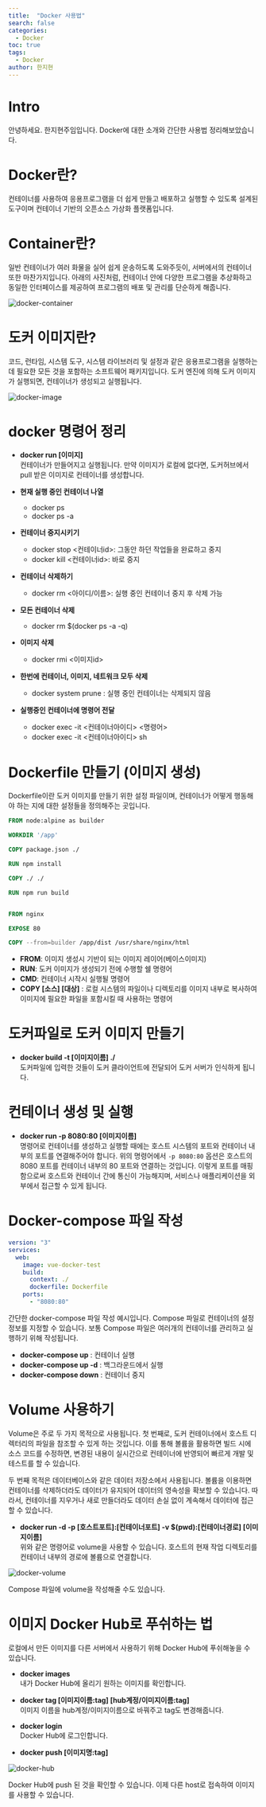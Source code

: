 ```yaml
---
title:  "Docker 사용법"
search: false
categories: 
  - Docker
toc: true  
tags:
  - Docker
author: 한지현
---
```


# Intro
안녕하세요. 한지현주임입니다. Docker에 대한 소개와 간단한 사용법 정리해보았습니다.

# Docker란?
컨테이너를 사용하여 응용프로그램을 더 쉽게 만들고 배포하고 실행할 수 있도록 설계된 도구이며 컨테이너 기반의 오픈소스 가상화 플랫폼입니다.

# Container란?
일반 컨테이너가 여러 화물을 실어 쉽게 운송하도록 도와주듯이, 서버에서의 컨테이너 또한 마찬가지입니다. 아래의 사진처럼, 컨테이너 안에 다양한 프로그램을 추상화하고 동일한 인터페이스를 제공하여 프로그램의 배포 및 관리를 단순하게 해줍니다.

![docker-container](https://raw.githubusercontent.com/Jihyun-han94/openobjectnet.github.io/feature/docker/assets/images/docker/docker-container.png?raw=true)

# 도커 이미지란?
코드, 런타임, 시스템 도구, 시스템 라이브러리 및 설정과 같은 응용프로그램을 실행하는 데 필요한 모든 것을 포함하는 소프트웨어 패키지입니다. 도커 엔진에 의해 도커 이미지가 실행되면, 컨테이너가 생성되고 실행됩니다.

![docker-image](https://raw.githubusercontent.com/Jihyun-han94/openobjectnet.github.io/feature/docker/assets/images/docker/docekr-image.png?raw=true)

# docker 명령어 정리
- **docker run [이미지]**  
  컨테이너가 만들어지고 실행됩니다. 만약 이미지가 로컬에 없다면, 도커허브에서 pull 받은 이미지로 컨테이너를 생성합니다.

- **현재 실행 중인 컨테이너 나열**  
  - docker ps
  - docker ps -a

- **컨테이너 중지시키기**  
  - docker stop <컨테이너id>: 그동안 하던 작업들을 완료하고 중지
  - docker kill <컨테이너id>: 바로 중지

- **컨테이너 삭제하기**  
  - docker rm <아이디/이름>: 실행 중인 컨테이너 중지 후 삭제 가능

- **모든 컨테이너 삭제**  
  - docker rm $(docker ps -a -q)

- **이미지 삭제**  
  - docker rmi <이미지id>

- **한번에 컨테이너, 이미지, 네트워크 모두 삭제**  
  - docker system prune : 실행 중인 컨테이너는 삭제되지 않음

- **실행중인 컨테이너에 명령어 전달**  
  -  docker exec -it <컨테이너아이디> <명령어>
  -  docker exec -it <컨테이너아이디> sh

# Dockerfile 만들기 (이미지 생성)
Dockerfile이란 도커 이미지를 만들기 위한 설정 파일이며, 컨테이너가 어떻게 행동해야 하는 지에 대한 설정들을 정의해주는 곳입니다.

```Dockerfile
FROM node:alpine as builder

WORKDIR '/app'

COPY package.json ./

RUN npm install

COPY ./ ./

RUN npm run build


FROM nginx

EXPOSE 80

COPY --from=builder /app/dist /usr/share/nginx/html
```

- **FROM**: 이미지 생성시 기반이 되는 이미지 레이어(베이스이미지)
- **RUN**: 도커 이미지가 생성되기 전에 수행할 쉘 명령어
- **CMD**: 컨테이너 시작시 실행될 명령어
- **COPY [소스] [대상]** : 로컬 시스템의 파일이나 디렉토리를 이미지 내부로 복사하여 이미지에 필요한 파일을 포함시킬 때 사용하는 명령어

# 도커파일로 도커 이미지 만들기
 - **docker build -t [이미지이름] ./**  
  도커파일에 입력한 것들이 도커 클라이언트에 전달되어 도커 서버가 인식하게 됩니다.

# 컨테이너 생성 및 실행
- **docker run -p 8080:80 [이미지이름]**  
  명령어로 컨테이너를 생성하고 실행할 때에는 호스트 시스템의 포트와 컨테이너 내부의 포트를 연결해주어야 합니다. 위의 명령어에서 `-p 8080:80` 옵션은 호스트의 8080 포트를 컨테이너 내부의 80 포트와 연결하는 것입니다. 이렇게 포트를 매핑함으로써 호스트와 컨테이너 간에 통신이 가능해지며, 서비스나 애플리케이션을 외부에서 접근할 수 있게 됩니다.

# Docker-compose 파일 작성
```yaml
version: "3"
services:
  web:
    image: vue-docker-test
    build:
      context: ./
      dockerfile: Dockerfile
    ports:
      - "8080:80"
```

간단한 docker-compose 파일 작성 예시입니다. Compose 파일로 컨테이너의 설정 정보를 지정할 수 있습니다. 보통 Compose 파일은 여러개의 컨테이너를 관리하고 실행하기 위해 작성됩니다.

- **docker-compose up** : 컨테이너 실행
- **docker-compose up -d** : 백그라운드에서 실행
- **docker-compose down** : 컨테이너 중지

# Volume 사용하기
Volume은 주로 두 가지 목적으로 사용됩니다. 첫 번째로, 도커 컨테이너에서 호스트 디렉터리의 파일을 참조할 수 있게 하는 것입니다. 이를 통해 볼륨을 활용하면 빌드 시에 소스 코드를 수정하면, 변경된 내용이 실시간으로 컨테이너에 반영되어 빠르게 개발 및 테스트를 할 수 있습니다.

두 번째 목적은 데이터베이스와 같은 데이터 저장소에서 사용됩니다. 볼륨을 이용하면 컨테이너를 삭제하더라도 데이터가 유지되어 데이터의 영속성을 확보할 수 있습니다. 따라서, 컨테이너를 지우거나 새로 만들더라도 데이터 손실 없이 계속해서 데이터에 접근할 수 있습니다.

- **docker run -d -p [호스트포트]:[컨테이너포트] -v $(pwd):[컨테이너경로] [이미지이름]**  
  위와 같은 명령어로 volume을 사용할 수 있습니다. 호스트의 현재 작업 디렉토리를 컨테이너 내부의 경로에 볼륨으로 연결합니다.

![docker-volume](https://raw.githubusercontent.com/Jihyun-han94/openobjectnet.github.io/feature/docker/assets/images/docker/docker-volume.png?raw=true)

Compose 파일에 volume을 작성해줄 수도 있습니다.

# 이미지 Docker Hub로 푸쉬하는 법
로컬에서 만든 이미지를 다른 서버에서 사용하기 위해 Docker Hub에 푸쉬해놓을 수 있습니다.

- **docker images**  
  내가 Docker Hub에 올리기 원하는 이미지를 확인합니다.

- **docker tag [이미지이름:tag] [hub계정/이미지이름:tag]**  
  이미지 이름을 hub계정/이미지이름으로 바꿔주고 tag도 변경해줍니다.

- **docker login**  
  Docker Hub에 로그인합니다.

- **docker push [이미지명:tag]**  

![docker-hub](https://raw.githubusercontent.com/Jihyun-han94/openobjectnet.github.io/feature/docker/assets/images/docker/docker-hub.png?raw=true)

Docker Hub에 push 된 것을 확인할 수 있습니다. 이제 다른 host로 접속하여 이미지를 사용할 수 있습니다.
